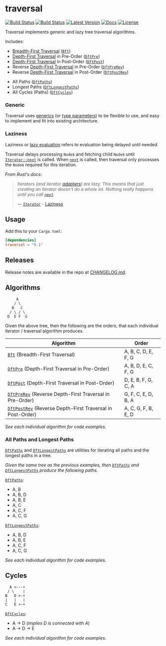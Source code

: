 # traversal

[![Build Status](https://github.com/vallentin/traversal/workflows/Rust/badge.svg)](https://github.com/vallentin/traversal/actions?query=workflow%3ARust)
[![Build Status](https://travis-ci.org/vallentin/traversal.svg?branch=master)](https://travis-ci.org/vallentin/traversal)
[![Latest Version](https://img.shields.io/crates/v/traversal.svg)](https://crates.io/crates/traversal)
[![Docs](https://docs.rs/traversal/badge.svg)](https://docs.rs/traversal)
[![License](https://img.shields.io/github/license/vallentin/traversal.svg)](https://github.com/vallentin/traversal)

Traversal implements generic and lazy tree traversal algorithms.

Includes:
- [Breadth-First Traversal] ([`Bft`])
- [Depth-First Traversal] in Pre-Order ([`DftPre`])
- [Depth-First Traversal] in Post-Order ([`DftPost`])
- Reverse [Depth-First Traversal] in Pre-Order ([`DftPreRev`])
- Reverse [Depth-First Traversal] in Post-Order ([`DftPostRev`])
<!---->
- All Paths ([`DftPaths`])
- Longest Paths ([`DftLongestPaths`])
- All Cycles (Paths) ([`DftCycles`])

[Breadth-First Traversal]: https://en.wikipedia.org/wiki/Tree_traversal
[Depth-First Traversal]: https://en.wikipedia.org/wiki/Tree_traversal

### Generic

Traversal uses [generics] (or [type parameters]) to be
flexible to use, and easy to implement and fit into existing
architecture.

[generics]: https://doc.rust-lang.org/rust-by-example/generics.html
[type parameters]: https://doc.rust-lang.org/reference/types/parameters.html

### Laziness

Laziness or [lazy evaluation] refers to evaluation being delayed
until needed.

Traversal delays processing `Node`s and fetching child `Node`s
until [`Iterator::next`][`next`] is called.
When [`next`] is called, then traversal only processes the
`Node`s required for this iteration.

[lazy evaluation]: https://en.wikipedia.org/wiki/Lazy_evaluation

*From Rust's docs:*

> *Iterators (and iterator [adapters]) are lazy. This means that just
> creating an iterator doesn't do a whole lot. Nothing really happens
> until you call [`next`].*
>
> &mdash; [`Iterator`] - [Laziness]

[`Iterator`]: https://doc.rust-lang.org/std/iter/trait.Iterator.html
[`next`]: https://doc.rust-lang.org/std/iter/trait.Iterator.html#tymethod.next

[Laziness]: https://doc.rust-lang.org/std/iter/index.html#laziness
[adapters]: https://doc.rust-lang.org/std/iter/index.html#adapters

## Usage

Add this to your `Cargo.toml`:

```toml
[dependencies]
traversal = "0.1"
```

## Releases

Release notes are available in the repo at [CHANGELOG.md].

[CHANGELOG.md]: CHANGELOG.md

## Algorithms

```text
     A
    / \
   B   C
  / \ / \
 D  E F  G
```

Given the above tree, then the following are the orders,
that each individual iterator / traversal algorithm produces.

| Algorithm | Order |
|-----------|-------|
| [`Bft`]        (Breadth-First Traversal)                     | A, B, C, D, E, F, G |
| [`DftPre`]     (Depth-First Traversal in Pre-Order)          | A, B, D, E, C, F, G |
| [`DftPost`]    (Depth-First Traversal in Post-Order)         | D, E, B, F, G, C, A |
| [`DftPreRev`]  (Reverse Depth-First Traversal in Pre-Order)  | G, F, C, E, D, B, A |
| [`DftPostRev`] (Reverse Depth-First Traversal in Post-Order) | A, C, G, F, B, E, D |

*See each individual algorithm for code examples.*

[`Bft`]: https://docs.rs/traversal/*/traversal/struct.Bft.html
[`DftPre`]: https://docs.rs/traversal/*/traversal/struct.DftPre.html
[`DftPost`]: https://docs.rs/traversal/*/traversal/struct.DftPost.html
[`DftPreRev`]: https://docs.rs/traversal/*/traversal/struct.DftPreRev.html
[`DftPostRev`]: https://docs.rs/traversal/*/traversal/struct.DftPostRev.html

### All Paths and Longest Paths

[`DftPaths`] and [`DftLongestPaths`] are utilities for
iterating all paths and the longest paths in a tree.

*Given the same tree as the previous examples, then
[`DftPaths`] and [`DftLongestPaths`] produce the
following paths.*

[`DftPaths`]:
- A, B
- A, B, D
- A, B, E
- A, C
- A, C, F
- A, C, G

[`DftLongestPaths`]:
- A, B, D
- A, B, E
- A, C, F
- A, C, G

*See each individual algorithm for code examples.*

[`DftPaths`]: https://docs.rs/traversal/*/traversal/struct.DftPaths.html
[`DftLongestPaths`]: https://docs.rs/traversal/*/traversal/struct.DftLongestPaths.html

## Cycles

```text
  A <---+
 / \    |
B   D >-+
|   |   |
C   E >-+
```

[`DftCycles`]:
- A -> D (*implies D is connected with A*)
- A -> D -> E

*See each individual algorithm for code examples.*

[`DftCycles`]: https://docs.rs/traversal/*/traversal/struct.DftCycles.html
